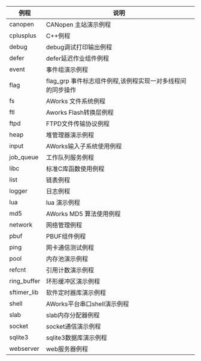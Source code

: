 |例程|说明|
|------|------|
|canopen		      |             CANopen 主站演示例程|
|cplusplus			  |           C++例程|
|debug			      |					debug调试打印输出例程|
|defer                |			defer延迟作业组件例程|
|event				  |			事件组演示例程|
| flag                |flag_grp 事件标志组件例程,该例程实现一对多线程间的同步操作|
|fs                   |AWorks 文件系统例程|
| ftl                 |Aworks Flash转换层例程|
| ftpd                |FTPD文件传输协议例程|
| heap                |堆管理器演示例程|
| input               |AWorks输入子系统使用例程|
| job_queue           |工作队列服务例程|
| libc                |标准C库函数使用例程|
| list                |链表例程|
| logger              |日志例程|
| lua                 |lua 演示例程|
| md5                 |AWorks MD5 算法使用例程|
| network             |网络管理例程|
| pbuf                |PBUF组件例程|
| ping                |网卡通信测试例程|
| pool                |内存池演示例程|
| refcnt              |引用计数演示例程|
| ring_buffer         |环形缓冲区演示例程|
| sftimer_lib         |软件定时器库演示例程|
| shell               |AWorks平台串口shell演示例程|
| slab                |slab内存分配器例程|
| socket              |socket通信演示例程|
| sqlite3             |sqlite3数据库演示例程|
| webserver           |web服务器例程|

